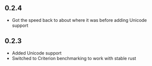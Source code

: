 ## 0.2.4
* Got the speed back to about where it was before adding Unicode support

## 0.2.3
* Added Unicode support
* Switched to Criterion benchmarking to work with stable rust
 
